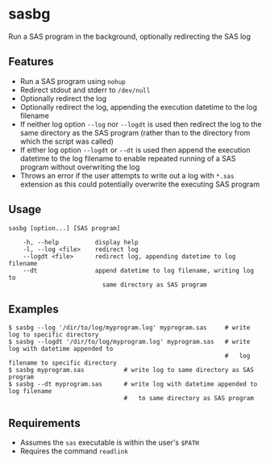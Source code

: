 # sasbg
Run a SAS program in the background, optionally redirecting the SAS log

## Features
* Run a SAS program using `nohup`
* Redirect stdout and stderr to `/dev/null`
* Optionally redirect the log
* Optionally redirect the log, appending the execution datetime to the log filename
* If neither log option `--log` nor `--logdt` is used then redirect the log to the same directory as the SAS program (rather than to the directory from which the script was called)
* If either log option `--logdt` or `--dt` is used then append the execution datetime to the log filename to enable repeated running of a SAS program without overwriting the log
* Throws an error if the user attempts to write out a log with `*.sas` extension as this could potentially overwrite the executing SAS program

## Usage
```
sasbg [option...] [SAS program]

    -h, --help          display help
    -l, --log <file>    redirect log
    --logdt <file>      redirect log, appending datetime to log filename
    --dt                append datetime to log filename, writing log to
                          same directory as SAS program
```

## Examples
```
$ sasbg --log '/dir/to/log/myprogram.log' myprogram.sas     # write log to specific directory
$ sasbg --logdt '/dir/to/log/myprogram.log' myprogram.sas   # write log with datetime appended to
                                                            #   log filename to specific directory
$ sasbg myprogram.sas           # write log to same directory as SAS program
$ sasbg --dt myprogram.sas      # write log with datetime appended to log filename
                                #   to same directory as SAS program
```

## Requirements
* Assumes the `sas` executable is within the user's `$PATH`
* Requires the command `readlink`

